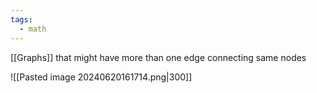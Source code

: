 ```yaml
---
tags:
  - math
---
```

[[Graphs]] that might have more than one edge connecting same nodes

![[Pasted image 20240620161714.png|300]]